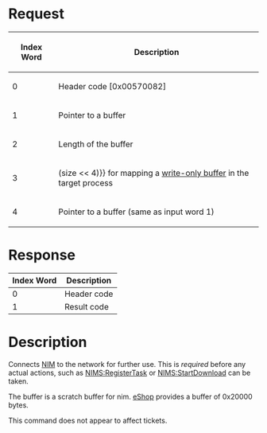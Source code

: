 # Request

<table>
<thead>
<tr class="header">
<th><p>Index Word</p></th>
<th><p>Description</p></th>
</tr>
</thead>
<tbody>
<tr class="odd">
<td><p>0</p></td>
<td><p>Header code [0x00570082]</p></td>
</tr>
<tr class="even">
<td><p>1</p></td>
<td><p>Pointer to a buffer</p></td>
</tr>
<tr class="odd">
<td><p>2</p></td>
<td><p>Length of the buffer</p></td>
</tr>
<tr class="even">
<td><p>3</p></td>
<td><p>(size &lt;&lt; 4)}} for mapping a <a
href="IPC#Buffer_Mapping_Translation" title="wikilink">write-only
buffer</a> in the target process</p></td>
</tr>
<tr class="odd">
<td><p>4</p></td>
<td><p>Pointer to a buffer (same as input word 1)</p></td>
</tr>
</tbody>
</table>

# Response

| Index Word | Description |
|------------|-------------|
| 0          | Header code |
| 1          | Result code |

# Description

Connects [NIM](NIM_Services "wikilink") to the network for further use.
This is *required* before any actual actions, such as
[NIMS:RegisterTask](NIMS:RegisterTask "wikilink") or
[NIMS:StartDownload](NIMS:StartDownload "wikilink") can be taken.

The buffer is a scratch buffer for nim. [eShop](EShop "wikilink")
provides a buffer of 0x20000 bytes.

This command does not appear to affect tickets.